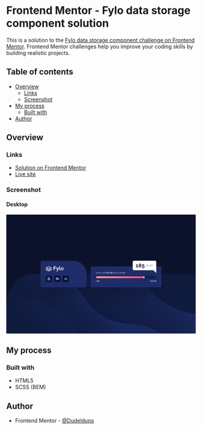 # Frontend Mentor - Fylo data storage component solution

This is a solution to the [Fylo data storage component challenge on Frontend Mentor](https://www.frontendmentor.io/challenges/fylo-data-storage-component-1dZPRbV5n). Frontend Mentor challenges help you improve your coding skills by building realistic projects.

## Table of contents

- [Overview](#overview)
  - [Links](#links)
  - [Screenshot](#screenshot)
- [My process](#my-process)
  - [Built with](#built-with)
- [Author](#author)

## Overview

### Links

- [Solution on Frontend Mentor](https://www.frontendmentor.io/solutions/scss-fylo-data-storage-component-AUWGvyRbS_)
- [Live site](https://dudeldups.github.io/FM-fylo-data-storage-component/)

### Screenshot

#### Desktop

![Solution](https://github.com/Dudeldups/FM-fylo-data-storage-component/blob/main/screenshots/solution.png)

## My process

### Built with

- HTML5
- SCSS (BEM)

## Author

- Frontend Mentor - [@Dudeldups](https://www.frontendmentor.io/profile/Dudeldups)
